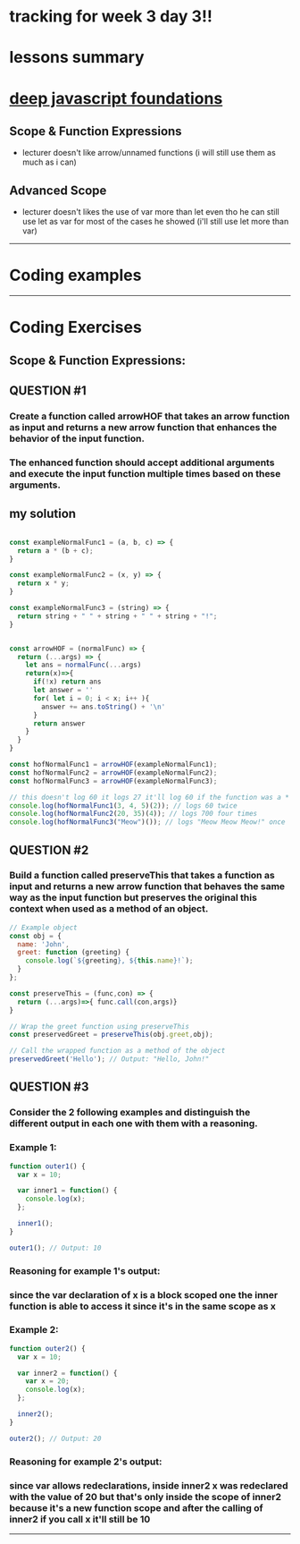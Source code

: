 # tracking for week 3 day 3!!

# lessons summary

# [deep javascript foundations][js3]

## Scope & Function Expressions
- lecturer doesn't like arrow/unnamed functions (i will still use them as much as i can)

## Advanced Scope
- lecturer doesn't likes the use of var more than let even tho he can still use let as var for most of the cases he showed (i'll still use let more than var)

---

# Coding examples


---

# Coding Exercises

## Scope & Function Expressions:
## QUESTION #1
### Create a function called arrowHOF that takes an arrow function as input and returns a new arrow function that enhances the behavior of the input function.

### The enhanced function should accept additional arguments and execute the input function multiple times based on these arguments.

## my solution

```js

const exampleNormalFunc1 = (a, b, c) => {
  return a * (b + c);
}

const exampleNormalFunc2 = (x, y) => {
  return x * y;
}

const exampleNormalFunc3 = (string) => {
  return string + " " + string + " " + string + "!";
}


const arrowHOF = (normalFunc) => {
  return (...args) => {
    let ans = normalFunc(...args)
    return(x)=>{
      if(!x) return ans
      let answer = ''
      for( let i = 0; i < x; i++ ){
        answer += ans.toString() + '\n'
      }
      return answer
    }
  }
}

const hofNormalFunc1 = arrowHOF(exampleNormalFunc1);
const hofNormalFunc2 = arrowHOF(exampleNormalFunc2);
const hofNormalFunc3 = arrowHOF(exampleNormalFunc3);

// this doesn't log 60 it logs 27 it'll log 60 if the function was a * b * c 
console.log(hofNormalFunc1(3, 4, 5)(2)); // logs 60 twice
console.log(hofNormalFunc2(20, 35)(4)); // logs 700 four times
console.log(hofNormalFunc3("Meow")()); // logs "Meow Meow Meow!" once

```

## QUESTION #2
### Build a function called preserveThis that takes a function as input and returns a new arrow function that behaves the same way as the input function but preserves the original this context when used as a method of an object.

```js
// Example object
const obj = {
  name: 'John',
  greet: function (greeting) {
    console.log(`${greeting}, ${this.name}!`);
  }
};

const preserveThis = (func,con) => {
  return (...args)=>{ func.call(con,args)}
}

// Wrap the greet function using preserveThis
const preservedGreet = preserveThis(obj.greet,obj);

// Call the wrapped function as a method of the object
preservedGreet('Hello'); // Output: "Hello, John!"
```

## QUESTION #3
### Consider the 2 following examples and distinguish the different output in each one with them with a reasoning.

### Example 1:

```js
function outer1() {
  var x = 10;

  var inner1 = function() {
    console.log(x);
  };

  inner1();
}

outer1(); // Output: 10
```
### Reasoning for example 1's output:
### since the var declaration of x is a block scoped one the inner function is able to access it since it's in the same scope as x

### Example 2:

```js
function outer2() {
  var x = 10;

  var inner2 = function() {
    var x = 20;
    console.log(x);
  };

  inner2();
}

outer2(); // Output: 20
```

### Reasoning for example 2's output:
### since var allows redeclarations, inside inner2 x was redeclared with the value of 20 but that's only inside the scope of inner2 because it's a new function scope and after the calling of inner2 if you call x it'll still be 10






---


[js3]: https://frontendmasters.com/courses/deep-javascript-v3/introduction/